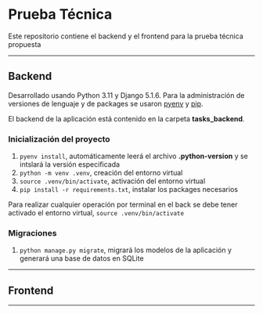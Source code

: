 
# Prueba Técnica

Este repositorio contiene el backend y el frontend para la prueba técnica propuesta

---

## Backend

Desarrollado usando Python 3.11 y Django 5.1.6. Para la administración de versiones de lenguaje y de packages se usaron [pyenv](https://github.com/pyenv/pyenv) y [pip](https://pypi.org/project/pip/).

El backend de la aplicación está contenido en la carpeta **tasks_backend**.

### Inicialización del proyecto

1. `pyenv install`, automáticamente leerá el archivo **.python-version** y se intslará la versión especificada
2. `python -m venv .venv`, creación del entorno virtual
3. `source .venv/bin/activate`, activación del entorno virtual
4. `pip install -r requirements.txt`, instalar los packages necesarios

Para realizar cualquier operación por terminal en el back se debe tener activado el entorno virtual, `source .venv/bin/activate`

### Migraciones

1. `python manage.py migrate`, migrará los modelos de la aplicación y generará una base de datos en SQLite

---

## Frontend

---
